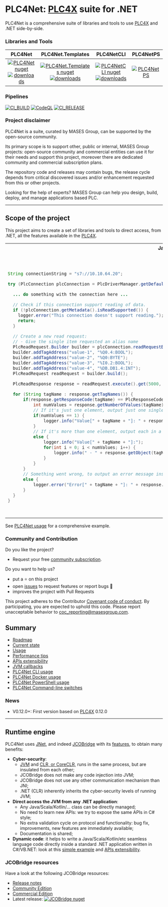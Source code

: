 # PLC4Net: [PLC4X](https://plc4x.apache.org) suite for .NET

PLC4Net is a comprehensive suite of libraries and tools to use [PLC4X](https://plc4x.apache.org) and .NET side-by-side.

### Libraries and Tools

|PLC4Net | PLC4Net.Templates | PLC4NetCLI | PLC4NetPS |
|:---:	|:---:	|:---:	|:---:	|
|[![PLC4Net nuget](https://img.shields.io/nuget/v/MASES.PLC4Net)](https://www.nuget.org/packages/MASES.PLC4Net)<br/>[![downloads](https://img.shields.io/nuget/dt/MASES.PLC4Net)](https://www.nuget.org/packages/MASES.PLC4Net) | [![PLC4Net.Templates nuget](https://img.shields.io/nuget/v/MASES.PLC4Net.Templates)](https://www.nuget.org/packages/MASES.PLC4Net.Templates)<br/>[![downloads](https://img.shields.io/nuget/dt/MASES.PLC4Net.Templates)](https://www.nuget.org/packages/MASES.PLC4Net.Templates)| [![PLC4NetCLI nuget](https://img.shields.io/nuget/v/MASES.PLC4NetCLI)](https://www.nuget.org/packages/MASES.PLC4NetCLI)<br/>[![downloads](https://img.shields.io/nuget/dt/MASES.PLC4NetCLI)](https://www.nuget.org/packages/MASES.PLC4NetCLI)|[![PLC4NetPS](https://img.shields.io/powershellgallery/v/MASES.PLC4NetPS.svg?style=flat-square&label=MASES.PLC4NetPS)](https://www.powershellgallery.com/packages/MASES.PLC4NetPS/)|

### Pipelines

[![CI_BUILD](https://github.com/masesgroup/PLC4Net/actions/workflows/build.yaml/badge.svg)](https://github.com/masesgroup/PLC4Net/actions/workflows/build.yaml) 
[![CodeQL](https://github.com/masesgroup/PLC4Net/actions/workflows/codeql-analysis.yml/badge.svg)](https://github.com/masesgroup/PLC4Net/actions/workflows/codeql-analysis.yml)
[![CI_RELEASE](https://github.com/masesgroup/PLC4Net/actions/workflows/release.yaml/badge.svg)](https://github.com/masesgroup/PLC4Net/actions/workflows/release.yaml) 

### Project disclaimer

PLC4Net is a suite, curated by MASES Group, can be supported by the open-source community.

Its primary scope is to support other, public or internal, MASES Group projects: open-source community and commercial entities can use it for their needs and support this project, moreover there are dedicated community and commercial subscription plans.

The repository code and releases may contain bugs, the release cycle depends from critical discovered issues and/or enhancement requested from this or other projects.

Looking for the help of experts? MASES Group can help you design, build, deploy, and manage applications based PLC.

---

## Scope of the project

This project aims to create a set of libraries and tools to direct access, from .NET, all the features available in the [PLC4X](https://plc4x.apache.org).

<table>
<tr>
<th>Java</th>
<th>C#</th>
</tr>
<tr>
<td>
  
```java

String connectionString = "s7://10.10.64.20";

try (PlcConnection plcConnection = PlcDriverManager.getDefault().getConnectionManager().getConnection(connectionString)) {

  ... do something with the connection here ...

  // Check if this connection support reading of data.
  if (!plcConnection.getMetadata().isReadSupported()) {
    logger.error("This connection doesn't support reading.");
    return;
  }

  // Create a new read request:
  // - Give the single item requested an alias name
  PlcReadRequest.Builder builder = plcConnection.readRequestBuilder();
  builder.addTagAddress("value-1", "%Q0.4:BOOL");
  builder.addTagAddress("value-2", "%Q0:BYTE");
  builder.addTagAddress("value-3", "%I0.2:BOOL");
  builder.addTagAddress("value-4", "%DB.DB1.4:INT");
  PlcReadRequest readRequest = builder.build();

  PlcReadResponse response = readRequest.execute().get(5000, TimeUnit.MILLISECONDS);

  for (String tagName : response.getTagNames()) {
      if(response.getResponseCode(tagName) == PlcResponseCode.OK) {
          int numValues = response.getNumberOfValues(tagName);
          // If it's just one element, output just one single line.
          if(numValues == 1) {
              logger.info("Value[" + tagName + "]: " + response.getObject(tagName));
          }
          // If it's more than one element, output each in a single row.
          else {
              logger.info("Value[" + tagName + "]:");
              for(int i = 0; i < numValues; i++) {
                  logger.info(" - " + response.getObject(tagName, i));
              }
          }
      }
      // Something went wrong, to output an error message instead.
      else {
          logger.error("Error[" + tagName + "]: " + response.getResponseCode(tagName).name());
      }
  }
}

```
  
</td>
<td>

```C#

const string connectionString = "s7://10.10.64.20";

using var plcConnection = PlcDriverManager.Default.ConnectionManager.GetConnection(connectionString);

if (!plcConnection.Metadata.IsReadSupported())
{
    Console.WriteLine("This connection doesn't support reading.");
    return;
}
// Create a new read request:
// - Give the single item requested an alias name
PlcReadRequest.Builder builder = plcConnection.ReadRequestBuilder();
builder.AddTagAddress("value-1", "%Q0.4:BOOL");
builder.AddTagAddress("value-2", "%Q0:BYTE");
builder.AddTagAddress("value-3", "%I0.2:BOOL");
builder.AddTagAddress("value-4", "%DB.DB1.4:INT");
PlcRequest readRequest = builder.Build();

var cf = readRequest.Execute<PlcReadResponse>();
var response = cf.Get();

foreach (Java.Lang.String tagName in response.TagNames)
{
    if (response.GetResponseCode(tagName) == PlcResponseCode.OK)
    {
        int numValues = response.GetNumberOfValues(tagName);
        // If it's just one element, output just one single line.
        if (numValues == 1)
        {
            Console.WriteLine($"Value[{tagName}]: {response.GetObject(tagName)}");
        }
        // If it's more than one element, output each in a single row.
        else
        {
            Console.WriteLine($"Value[{tagName}]:");
            for (int i = 0; i < numValues; i++)
            {
                Console.WriteLine($" - {response.GetObject(tagName, i)}");
            }
        }
    }
    // Something went wrong, to output an error message instead.
    else
    {
        Console.WriteLine($"Error[{tagName}]: {response.GetResponseCode(tagName).Name()}");
    }
}

```

</td>
</tr>
</table>

See [PLC4Net usage](src/documentation/articles/usage.md) for a comprehensive example.

### Community and Contribution

Do you like the project? 
- Request your free [community subscription](https://www.jcobridge.com/pricing-25/).

Do you want to help us?
- put a :star: on this project
- open [issues](https://github.com/masesgroup/PLC4Net/issues) to request features or report bugs :bug:
- improves the project with Pull Requests

This project adheres to the Contributor [Covenant code of conduct](CODE_OF_CONDUCT.md). By participating, you are expected to uphold this code. Please report unacceptable behavior to coc_reporting@masesgroup.com.

## Summary

* [Roadmap](src/documentation/articles/roadmap.md)
* [Current state](src/documentation/articles/currentstate.md)
* [Usage](src/documentation/articles/usage.md)
* [Performance tips](https://jnet.masesgroup.com/articles/performancetips.html)
* [APIs extensibility](https://jnet.masesgroup.com/articles/API_extensibility.html)
* [JVM callbacks](https://jnet.masesgroup.com/articles/jvm_callbacks.html)
* [PLC4Net CLI usage](src/documentation/articles/usageCLI.md)
* [PLC4Net Docker usage](src/documentation/articles/docker.md)
* [PLC4Net PowerShell usage](src/documentation/articles/usagePS.md)
* [PLC4Net Command-line switches](src/documentation/articles/commandlineswitch.md)

### News

* V0.12.0+: First version based on [PLC4X](https://plc4x.apache.org) 0.12.0

---

## Runtime engine

PLC4Net uses [JNet](https://github.com/masesgroup/JNet), and indeed [JCOBridge](https://www.jcobridge.com/) with its [features](https://www.jcobridge.com/features/), to obtain many benefits:
* **Cyber-security**: 
  * [JVM](https://en.wikipedia.org/wiki/Java_virtual_machine) and [CLR, or CoreCLR,](https://en.wikipedia.org/wiki/Common_Language_Runtime) runs in the same process, but are insulated from each other;
  * JCOBridge does not make any code injection into JVM;
  * JCOBridge does not use any other communication mechanism than JNI;
  * .NET (CLR) inherently inherits the cyber-security levels of running JVM; 
* **Direct access the JVM from any .NET application**: 
  * Any Java/Scala/Kotlin/... class can be directly managed;
  * No need to learn new APIs: we try to expose the same APIs in C# style;
  * No extra validation cycle on protocol and functionality: bug fix, improvements, new features are immediately available;
  * Documentation is shared;
* **Dynamic code**: it helps to write a Java/Scala/Kotlin/etc seamless language code directly inside a standard .NET application written in C#/VB.NET: look at this [simple example](https://www.jcobridge.com/net-examples/dotnet-examples/) and [APIs extensibility](https://jnet.masesgroup.com/articles/API_extensibility.html).

### JCOBridge resources

Have a look at the following JCOBridge resources:
- [Release notes](https://www.jcobridge.com/release-notes/)
- [Community Edition](https://www.jcobridge.com/pricing-25/)
- [Commercial Edition](https://www.jcobridge.com/pricing-25/)
- Latest release: [![JCOBridge nuget](https://img.shields.io/nuget/v/MASES.JCOBridge)](https://www.nuget.org/packages/MASES.JCOBridge)

